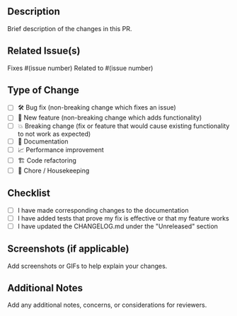 <!--
  Wohoo! 🥳 Thanks for contributing! The coding part is Done. Now lets get some reviews!
  Please provide a description and fill in the checklist to ensure that your PR can be accepted quickly.
-->

## Description

Brief description of the changes in this PR.

## Related Issue(s)

Fixes #(issue number)
Related to #(issue number)

## Type of Change

- [ ] 🛠️ Bug fix (non-breaking change which fixes an issue)
- [ ] 🚀 New feature (non-breaking change which adds functionality)
- [ ] 💥 Breaking change (fix or feature that would cause existing functionality to not work as expected)
- [ ] 📝 Documentation
- [ ] 📈 Performance improvement
- [ ] 🏗️ Code refactoring
- [ ] 🧹 Chore / Housekeeping

## Checklist

- [ ] I have made corresponding changes to the documentation
- [ ] I have added tests that prove my fix is effective or that my feature works
- [ ] I have updated the CHANGELOG.md under the "Unreleased" section

## Screenshots (if applicable)

Add screenshots or GIFs to help explain your changes.

## Additional Notes

Add any additional notes, concerns, or considerations for reviewers.
